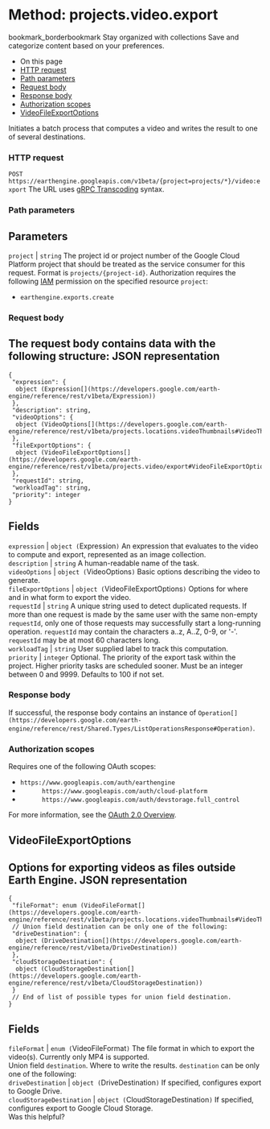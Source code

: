  
#  Method: projects.video.export 
bookmark_borderbookmark Stay organized with collections  Save and categorize content based on your preferences.
  * On this page
  * [HTTP request](https://developers.google.com/earth-engine/reference/rest/v1beta/projects.video/export#http-request)
  * [Path parameters](https://developers.google.com/earth-engine/reference/rest/v1beta/projects.video/export#path-parameters)
  * [Request body](https://developers.google.com/earth-engine/reference/rest/v1beta/projects.video/export#request-body)
  * [Response body](https://developers.google.com/earth-engine/reference/rest/v1beta/projects.video/export#response-body)
  * [Authorization scopes](https://developers.google.com/earth-engine/reference/rest/v1beta/projects.video/export#authorization-scopes)
  * [VideoFileExportOptions](https://developers.google.com/earth-engine/reference/rest/v1beta/projects.video/export#videofileexportoptions)


Initiates a batch process that computes a video and writes the result to one of several destinations.
### HTTP request
`POST https://earthengine.googleapis.com/v1beta/{project=projects/*}/video:export`
The URL uses [gRPC Transcoding](https://google.aip.dev/127) syntax.
### Path parameters
Parameters  
---  
`project` |  `string` The project id or project number of the Google Cloud Platform project that should be treated as the service consumer for this request. Format is `projects/{project-id}`. Authorization requires the following [IAM](https://cloud.google.com/iam/docs/) permission on the specified resource `project`:
  * `earthengine.exports.create`

  
### Request body
The request body contains data with the following structure:
JSON representation  
---  
```
{
 "expression": {
  object (Expression[](https://developers.google.com/earth-engine/reference/rest/v1beta/Expression))
 },
 "description": string,
 "videoOptions": {
  object (VideoOptions[](https://developers.google.com/earth-engine/reference/rest/v1beta/projects.locations.videoThumbnails#VideoThumbnail.VideoOptions))
 },
 "fileExportOptions": {
  object (VideoFileExportOptions[](https://developers.google.com/earth-engine/reference/rest/v1beta/projects.video/export#VideoFileExportOptions))
 },
 "requestId": string,
 "workloadTag": string,
 "priority": integer
}
```
  
Fields  
---  
`expression` |  `object (`Expression[](https://developers.google.com/earth-engine/reference/rest/v1beta/Expression)`)` An expression that evaluates to the video to compute and export, represented as an image collection.  
`description` |  `string` A human-readable name of the task.  
`videoOptions` |  `object (`VideoOptions[](https://developers.google.com/earth-engine/reference/rest/v1beta/projects.locations.videoThumbnails#VideoThumbnail.VideoOptions)`)` Basic options describing the video to generate.  
`fileExportOptions` |  `object (`VideoFileExportOptions[](https://developers.google.com/earth-engine/reference/rest/v1beta/projects.video/export#VideoFileExportOptions)`)` Options for where and in what form to export the video.  
`requestId` |  `string` A unique string used to detect duplicated requests. If more than one request is made by the same user with the same non-empty `requestId`, only one of those requests may successfully start a long-running operation. `requestId` may contain the characters a..z, A..Z, 0-9, or '-'. `requestId` may be at most 60 characters long.  
`workloadTag` |  `string` User supplied label to track this computation.  
`priority` |  `integer` Optional. The priority of the export task within the project. Higher priority tasks are scheduled sooner. Must be an integer between 0 and 9999. Defaults to 100 if not set.  
### Response body
If successful, the response body contains an instance of `Operation[](https://developers.google.com/earth-engine/reference/rest/Shared.Types/ListOperationsResponse#Operation)`.
### Authorization scopes
Requires one of the following OAuth scopes:
  * `https://www.googleapis.com/auth/earthengine`
  * `      https://www.googleapis.com/auth/cloud-platform`
  * `      https://www.googleapis.com/auth/devstorage.full_control`


For more information, see the [OAuth 2.0 Overview](https://developers.google.com/identity/protocols/OAuth2).
## VideoFileExportOptions
Options for exporting videos as files outside Earth Engine.
JSON representation  
---  
```
{
 "fileFormat": enum (VideoFileFormat[](https://developers.google.com/earth-engine/reference/rest/v1beta/projects.locations.videoThumbnails#VideoThumbnail.VideoFileFormat)),
 // Union field destination can be only one of the following:
 "driveDestination": {
  object (DriveDestination[](https://developers.google.com/earth-engine/reference/rest/v1beta/DriveDestination))
 },
 "cloudStorageDestination": {
  object (CloudStorageDestination[](https://developers.google.com/earth-engine/reference/rest/v1beta/CloudStorageDestination))
 }
 // End of list of possible types for union field destination.
}
```
  
Fields  
---  
`fileFormat` |  `enum (`VideoFileFormat[](https://developers.google.com/earth-engine/reference/rest/v1beta/projects.locations.videoThumbnails#VideoThumbnail.VideoFileFormat)`)` The file format in which to export the video(s). Currently only MP4 is supported.  
Union field `destination`. Where to write the results. `destination` can be only one of the following:  
`driveDestination` |  `object (`DriveDestination[](https://developers.google.com/earth-engine/reference/rest/v1beta/DriveDestination)`)` If specified, configures export to Google Drive.  
`cloudStorageDestination` |  `object (`CloudStorageDestination[](https://developers.google.com/earth-engine/reference/rest/v1beta/CloudStorageDestination)`)` If specified, configures export to Google Cloud Storage.  
Was this helpful?
